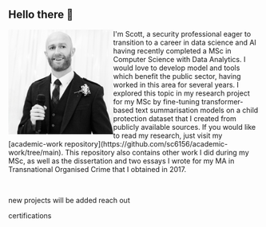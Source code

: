 ## Hello there 👋

<!--- Introduction --->
<div>
  <img align="left" src="https://github.com/sc6156/sc6156/blob/main/profile.jpg" alt="profile_pic" width="210"/>
  <div align="right">
    <p align="left">I'm Scott, a security professional eager to transition to a career in data science and AI having recently completed a MSc in Computer Science with Data Analytics. I would love 
      to develop model and tools which benefit the public sector, having worked in this area for several years. I explored this topic in my research project for my MSc by fine-tuning 
      transformer-based text summarisation models on a child protection dataset that I created from publicly available sources. If you would like to read my research, just visit my 
      [academic-work repository](https://github.com/sc6156/academic-work/tree/main). This repository also contains other work I did during my MSc, as well as the dissertation and two 
      essays I wrote for my MA in Transnational Organised Crime that I obtained in 2017.</p> 
  </div>
</div>

<br>



new projects will be added 
reach out

certifications 
